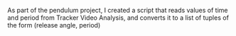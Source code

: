 As part of the pendulum project, I created a script that reads values of time and period from Tracker Video Analysis, and converts it to a list of tuples of the form (release angle, period)


